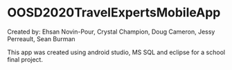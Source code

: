 # OOSD2020TravelExpertsMobileApp

Created by:
Ehsan Novin-Pour,
Crystal Champion,
Doug Cameron,
Jessy Perreault,
Sean Burman

This app was created using android studio, MS SQL and eclipse for a school final project. 
